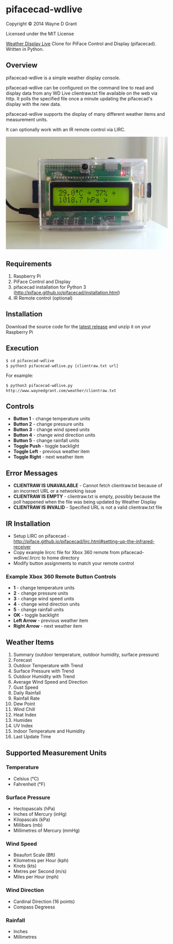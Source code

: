 # pifacecad-wdlive

Copyright © 2014 Wayne D Grant

Licensed under the MIT License

[Weather Display Live](http://www.weather-display.com/wdlive.php) Clone for PiFace Control and Display (pifacecad). Written in Python.

## Overview

pifacecad-wdlive is a simple weather display console.

pifacecad-wdlive can be configured on the command line to read and display data from any
WD Live clientraw.txt file available on the web via http.
It polls the specified file once a minute updating the pifacecad's display with the new data.

pifacecad-wdlive supports the display of many different weather items and measurement units.

It can optionally work with an IR remote control via LIRC.

![alt tag](pifacecad-wdlive.jpg)

## Requirements

1. Raspberry Pi
2. PiFace Control and Display
3. pifacecad installation for Python 3 (http://piface.github.io/pifacecad/installation.html)
4. IR Remote control (optional)

## Installation

Download the source code for the [latest release](https://github.com/waynedgrant/pifacecad-wdlive/releases) and unzip it on your Raspberry Pi

## Execution

```
$ cd pifacecad-wdlive
$ python3 pifacecad-wdlive.py [clientraw.txt url]
```

For example:

```
$ python3 pifacecad-wdlive.py http://www.waynedgrant.com/weather/clientraw.txt
```

## Controls

* **Button 1** - change temperature units
* **Button 2** - change pressure units
* **Button 3** - change wind speed units
* **Button 4** - change wind direction units
* **Button 5** - change rainfall units
* **Toggle Push** - toggle backlight
* **Toggle Left** - previous weather item
* **Toggle Right** - next weather item

## Error Messages

* **CLIENTRAW IS UNAVAILABLE** - Cannot fetch clientraw.txt because of an incorrect URL or a networking issue
* **CLIENTRAW IS EMPTY** - clientraw.txt is empty, possibly because the poll happened when the file was being updated by Weather Display
* **CLIENTRAW IS INVALID** - Specified URL is not a valid clientraw.txt file

## IR Installation

* Setup LIRC on pifacecad - http://piface.github.io/pifacecad/lirc.html#setting-up-the-infrared-receiver
* Copy example lircrc file for Xbox 360 remote from pifacecad-wdlive/.lircrc to home directory
* Modify button assignments to match your remote control

### Example Xbox 360 Remote Button Controls

* **1** - change temperature units
* **2** - change pressure units
* **3** - change wind speed units
* **4** - change wind direction units
* **5** - change rainfall units
* **OK** - toggle backlight
* **Left Arrow** - previous weather item
* **Right Arrow** - next weather item

## Weather Items

1. Summary (outdoor temperature, outdoor humidity, surface pressure)
2. Forecast
3. Outdoor Temperature with Trend
4. Surface Pressure with Trend
5. Outdoor Humidity with Trend
6. Average Wind Speed and Direction
7. Gust Speed
8. Daily Rainfall
9. Rainfall Rate
10. Dew Point
11. Wind Chill
12. Heat Index
13. Humidex
14. UV Index
15. Indoor Temperature and Humidity
16. Last Update Time

## Supported Measurement Units

### Temperature

* Celsius (°C)
* Fahrenheit (°F)

### Surface Pressure

* Hectopascals (hPa)
* Inches of Mercury (inHg)
* Kilopascals (kPa)
* Millibars (mb)
* Millimetres of Mercury (mmHg)

### Wind Speed

* Beaufort Scale (Bft)
* Kilometres per Hour (kph)
* Knots (kts)
* Metres per Second (m/s)
* Miles per Hour (mph)

### Wind Direction

* Cardinal Direction (16 points)
* Compass Degreess

### Rainfall

* Inches
* Millimetres

